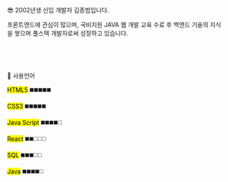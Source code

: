 😎 2002년생 신입 개발자 김종범입니다.

프론트엔드에 관심이 많으며, 국비지원 JAVA 웹 개발 교육 수료 후 백엔드 기술의 지식을 쌓으며 풀스택 개발자로써 성장하고 있습니다.

<br><br><br>

🤪 사용언어

<mark>HTML5</mark> ◼️◼️◼️◼️◼️

<mark>CSS3</mark> ◼️◼️◼️◼️◼️

<mark>Java Script</mark> ◼️◼️◼️◼️◻️


<mark>React</mark> ◼️◼️◻️◻️◻️


<mark>SQL</mark> ◼️◼️◼️◻️◻️

<mark>Java</mark> ◼️◼️◼️◼️◻️
